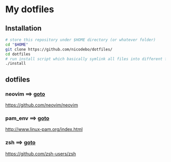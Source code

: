 # My dotfiles

## Installation

```bash
# store this repository under $HOME directory (or whatever folder)
cd "$HOME"
git clone https://github.com/nicodebo/dotfiles/
cd dotfiles
# run install script which basically symlink all files into different folders
./install
```

## dotfiles

### neovim ⟹  [goto](nvim)

<https://github.com/neovim/neovim>

### pam_env ⟹  [goto](pam)

<http://www.linux-pam.org/index.html>

### zsh ⟹  [goto](zsh)

<https://github.com/zsh-users/zsh>

